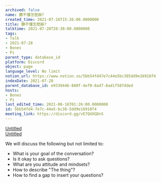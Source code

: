 ```yaml
---
archived: false
name: 聽不懂怎麼辦?
created_time: 2021-07-26T15:26:00.0000000
title: 聽不懂怎麼辦?
talktime: 2021-07-28T20:30:00.0000000
tags:
- Talk
- 2021-07-28
- Bones
- Pi
parent_type: database_id
platform: Discord
object: page
language_level: No limit
notion_url: https://www.notion.so/5bb54fd47e7c44e5bc385dd9e16918f4
indexDate: 2021-07-28
parent_database_id: e9339446-880f-4ef0-8ad7-8ad1f507dded
hosts:
- Bones
- Pi
last_edited_time: 2021-08-16T01:26:00.0000000
id: 5bb54fd4-7e7c-44e5-bc38-5dd9e16918f4
meeting_link: https://discord.gg/vE7QUXGDnS
---
```




[Untitled](https://www.notion.so/12c4a9e645d54aefa860b5f927a0b220)   
[Untitled](https://www.notion.so/482e61b02b9c4456b2b4fe86bb7544c6)   


We will discuss the following but not limited to:
   - What is your goal of the conversation?
   - Is it okay to ask questions?
   - What are you attitude and mindsets?
   - How to describe "The thing"?
   - How to find a gap to insert your questions?






